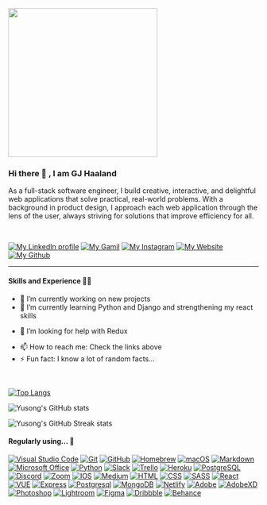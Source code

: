 <!-- <div id="header" align="center"> -->
  <img src="https://media.giphy.com/media/13HgwGsXF0aiGY/giphy.gif?response_id=59245c7c1f1da9f614a280d5" width="300"/>
<!-- </div> -->


 
### Hi there 👋 , I am **GJ Haaland** 

As a full-stack software engineer, I build creative, interactive, and delightful web applications that solve practical, real-world problems. With a background in product design, I approach each web application through the lens of the user, always striving for solutions that improve efficiency for all.
  
<br>

[![My LinkedIn profile](https://img.shields.io/badge/-GJ%20Haaland-0A66C2?style=for-the-badge&logo=LinkedIn&logoColor=FFFFFF)](https://www.linkedin.com/in/gg-haaland/)
[![My Gamil](https://img.shields.io/badge/-GJ%20Haaland-BB001B?style=for-the-badge&logo=Gmail&logoColor=FFFFFF)](mailto:haaland.gj@gmail.com)
[![My Instagram](https://img.shields.io/badge/-GJ%20Haaland-833AB4?style=for-the-badge&logo=Instagram&logoColor=FFFFFF)](https://www.instagram.com/gee_eej/)
[![My Website](https://img.shields.io/badge/-Portfolio-4285F4?style=for-the-badge&logo=Google%20Cloud&logoColor=FFFFFF)](https://gjhaaland-portfolio.surge.sh/)
[![My Github](https://img.shields.io/badge/-GJ.%20Haaland-181717?style=for-the-badge&logo=Github&logoColor=FFFFFF)](https://github.com/gg-haaland)

---

#### Skills and Experience 👨‍💻

- 🔭 I’m currently working on new projects
- 🌱 I’m currently learning Python and Django and strengthening my react skills
<!-- - 👯 I’m looking to collaborate with UX designers  -->
- 🤔 I’m looking for help with Redux
<!-- - 💬 Ask me about UI/UX Design, Photography, Food, NBA... -->
- 📫 How to reach me: Check the links above
- ⚡ Fun fact: I know a lot of random facts...

<br>


[![Top Langs](https://github-readme-stats.vercel.app/api/top-langs/?username=gg-haaland&layout=compact&theme=ayu-mirage)](https://github.com/gg-haaland/github-readme-stats)

![Yusong's GitHub stats](https://github-readme-stats.vercel.app/api?username=gg-haaland&show_icons=true&theme=ayu-mirage)

![Yusong's GitHub Streak stats](https://github-readme-streak-stats.herokuapp.com/?user=gg-haaland&theme=ayu-mirage)


#### Regularly using... 🧰

[![Visual Studio Code](https://img.shields.io/badge/-Visual%20Studio%20Code-007ACC?style=for-the-badge&logo=Visual%20Studio%20Code&logoColor=FFFFFF)](https://code.visualstudio.com/)
[![Git](https://img.shields.io/badge/-Git-F05032?style=for-the-badge&logo=Git&logoColor=FFFFFF)](https://git-scm.com/)
[![GitHub](https://img.shields.io/badge/-GitHub-181717?style=for-the-badge&logo=GitHub&logoColor=FFFFFF)](https://www.github.com/)
[![Homebrew](https://img.shields.io/badge/-Homebrew-FBB040?style=for-the-badge&logo=Homebrew&logoColor=FFFFFF)](https://brew.sh/)
[![macOS](https://img.shields.io/badge/-macOS-000000?style=for-the-badge&logo=macOS&logoColor=FFFFFF)](https://www.apple.com/uk/macos/)
[![Markdown](https://img.shields.io/badge/-Markdown-000000?style=for-the-badge&logo=Markdown&logoColor=FFFFFF)](https://daringfireball.net/projects/markdown/)
[![Microsoft Office](https://img.shields.io/badge/-Microsoft%20Office-D83B01?style=for-the-badge&logo=Microsoft%20Office&logoColor=FFFFFF)](https://www.office.com/)
[![Python](https://img.shields.io/badge/-Python-3776AB?style=for-the-badge&logo=Python&logoColor=FFFFFF)](https://www.python.org/)
[![Slack](https://img.shields.io/badge/-Slack-4A154B?style=for-the-badge&logo=Slack&logoColor=FFFFFF)](https://slack.com/)
[![Trello](https://img.shields.io/badge/-Trello-0052CC?style=for-the-badge&logo=Trello&logoColor=FFFFFF)](https://trello.com/)
[![Heroku](https://img.shields.io/badge/-Heroku-430098?style=for-the-badge&logo=Heroku&logoColor=FFFFFF)](https://www.heroku.com/)
[![PostgreSQL](https://img.shields.io/badge/-PostgreSQL-4169E1?style=for-the-badge&logo=PostgreSQL&logoColor=FFFFFF)](https://www.postgresql.org/)
[![Discord](https://img.shields.io/badge/-Discord-7289DA?style=for-the-badge&logo=discord&logoColor=FFFFFF)](https://www.discord.com)
[![Zoom](https://img.shields.io/badge/-Zoom-2D8CFF?style=for-the-badge&logo=zoom&logoColor=FFFFFF)](https://www.zoom.com)
[![IOS](https://img.shields.io/badge/-iOS-000000?style=for-the-badge&logo=ios&logoColor=FFFFFF)](https://www.apple.com)
[![Medium](https://img.shields.io/badge/-Medium-12100E?style=for-the-badge&logo=medium&logoColor=FFFFFF)](https://www.medium.com)
[![HTML](https://img.shields.io/badge/-HTML-239120?style=for-the-badge&logo=html5&logoColor=FFFFFF)](https://www.html.com)
[![CSS](https://img.shields.io/badge/-CSS-239120?style=for-the-badge&logo=css3&logoColor=FFFFFF)](https://www.css.com)
[![SASS](https://img.shields.io/badge/-Sass-CC6699?style=for-the-badge&logo=sass&logoColor=FFFFFF)](https://www.scss.com)
[![React](https://img.shields.io/badge/-React-20232A?style=for-the-badge&logo=react&logoColor=FFFFFF)](https://www.react.com)
[![VUE](https://img.shields.io/badge/-Vue.js-35495E?style=for-the-badge&logo=vue.js&logoColor=FFFFFF)](https://www.vue.com)
[![Express](https://img.shields.io/badge/-Express.js-404D59?style=for-the-badge&logo=express.js&logoColor=FFFFFF)](https://expressjs.com/)
[![Postgresql](https://img.shields.io/badge/-PostgreSQL-316192?style=for-the-badge&logo=postgresql&logoColor=FFFFFF)](https://www.postgresql.org/)
[![MongoDB](https://img.shields.io/badge/-MongoDB-4EA94B?style=for-the-badge&logo=mongodb&logoColor=FFFFFF)](https://www.mongodb.com/)
[![Netlify](https://img.shields.io/badge/-Netlify-00C7B7?style=for-the-badge&logo=netlify&logoColor=FFFFFF)](https://www.netlify.com)
[![Adobe](https://img.shields.io/badge/-adobe-%23FF0000.svg?style=for-the-badge&logo=adobe&logoColor=FFFFFF)](https://www.adobe.com)
[![AdobeXD](https://img.shields.io/badge/-Adobe%20XD-470137?style=for-the-badge&logo=Adobe%20XD&logoColor=FFFFFF)](https://www.adobe.com)
[![Photoshop](https://img.shields.io/badge/-adobe%20photoshop-%2331A8FF.svg?style=for-the-badge&logo=adobe%20photoshop&logoColor=FFFFFF)](https://www.adobe.com)
[![Lightroom](https://img.shields.io/badge/-Adobe%20Lightroom%20Classic-31A8FF.svg?style=for-the-badge&logo=Adobe%20Lightroom%20Classic&logoColor=FFFFFF)](https://www.adobe.com)
[![Figma](https://img.shields.io/badge/-figma-%23F24E1E.svg?style=for-the-badge&logo=figma&logoColor=FFFFFF)](https://www.figma.com)
[![Dribbble](https://img.shields.io/badge/-Dribbble-EA4C89?style=for-the-badge&logo=dribbble&logoColor=FFFFFF)](https://www.dribbble.com)
[![Behance](https://img.shields.io/badge/-Behance-1769ff?style=for-the-badge&logo=behance&logoColor=FFFFFF)](https://www.behance.com)








